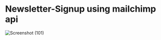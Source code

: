 # Newsletter-Signup using mailchimp api

![Screenshot (101)](https://user-images.githubusercontent.com/95403802/194903728-2067d30b-a021-46f3-a439-7e941e82d1dd.png)
